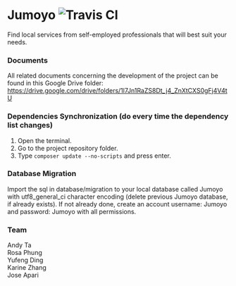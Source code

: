 # Jumoyo ![Travis CI](https://travis-ci.com/Andy-Ta/Jumoyo.svg?token=st9pu6VkBRiqxi3Zcvst&branch=master)
Find local services from self-employed professionals that will best suit your needs.

### Documents
All related documents concerning the development of the project can be found in this Google Drive folder:
https://drive.google.com/drive/folders/1l7Jn1RaZS8Dt_j4_ZnXtCXS0gFj4V4tU

### Dependencies Synchronization (do every time the dependency list changes)
1) Open the terminal.
2) Go to the project repository folder.
3) Type ```composer update --no-scripts``` and press enter.

### Database Migration
Import the sql in database/migration to your local database called Jumoyo with utf8_general_ci character encoding (delete previous Jumoyo database, if already exists).
If not already done, create an account username: Jumoyo and password: Jumoyo with all permissions.

### Team
Andy Ta  
Rosa Phung  
Yufeng Ding  
Karine Zhang  
Jose Apari
